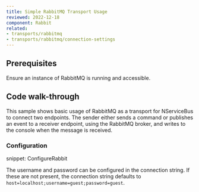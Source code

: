 ```yaml
---
title: Simple RabbitMQ Transport Usage
reviewed: 2022-12-18
component: Rabbit
related:
- transports/rabbitmq
- transports/rabbitmq/connection-settings
---
```



## Prerequisites

Ensure an instance of RabbitMQ is running and accessible.


## Code walk-through

This sample shows basic usage of RabbitMQ as a transport for NServiceBus to connect two endpoints. The sender either sends a command or publishes an event to a receiver endpoint, using the RabbitMQ broker, and writes to the console when the message is received.


### Configuration

snippet: ConfigureRabbit

The username and password can be configured in the connection string. If these are not present, the connection string defaults to `host=localhost;username=guest;password=guest`.
